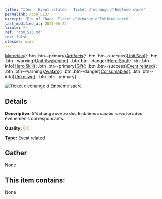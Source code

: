 ```yaml
---
title: "Item - Event related - Ticket d'échange d'Emblème sacré"
permalink: /con_513/
excerpt: "Era of Chaos  Ticket d'échange d'Emblème sacré"
last_modified_at: 2021-06-22
locale: fr
ref: "con_513.md"
toc: false
classes: wide
---
```

 [Materials](/ItemsFR/){: .btn .btn--primary}[Artifacts](/ItemsFR/Artifacts/){: .btn .btn--success}[Unit Soul](/ItemsFR/UnitSoul/){: .btn .btn--warning}[Unit Awakening](/ItemsFR/UnitAwakening/){: .btn .btn--danger}[Hero Soul](/ItemsFR/HeroSoul/){: .btn .btn--info}[Hero Skill](/ItemsFR/HeroSkill/){: .btn .btn--primary}[Gift](/ItemsFR/Gift/){: .btn .btn--success}[Event related](/ItemsFR/Events/){: .btn .btn--warning}[Avatars](/ItemsFR/Avatars/){: .btn .btn--danger}[Consumables](/ItemsFR/Consumables/){: .btn .btn--info}[Unknown](/ItemsFR/Unknown/){: .btn .btn--primary}

 ![Ticket d'échange d'Emblème sacré](/images/t/i_10003.png)

## Détails
 **Description:** S'échange contre des Emblèmes sacrés rares lors des évènements correspondants.

 **Quality:** <span style="color: #FF8C00">OK</span>

 **Type:** Event related

## Gather

  None

## This item contains:

  None

